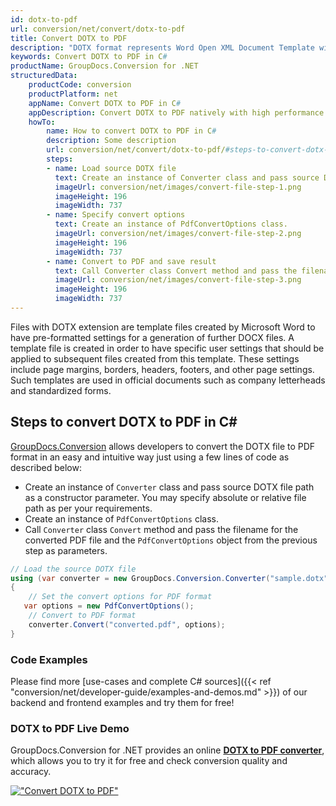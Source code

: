 ```yaml
---
id: dotx-to-pdf
url: conversion/net/convert/dotx-to-pdf
title: Convert DOTX to PDF
description: "DOTX format represents Word Open XML Document Template with .dotx extension. Learn how to convert DOTX to PDF file programmatically in C# language using GroupDocs.Conversion for .NET library."
keywords: Convert DOTX to PDF in C#
productName: GroupDocs.Conversion for .NET
structuredData:
    productCode: conversion
    productPlatform: net
    appName: Convert DOTX to PDF in C#
    appDescription: Convert DOTX to PDF natively with high performance using C# language and server side GroupDocs.Conversion for .NET APIs, without the use of any software like Microsoft or Open Office.
    howTo:
        name: How to convert DOTX to PDF in C# 
        description: Some description
        url: conversion/net/convert/dotx-to-pdf/#steps-to-convert-dotx-to-pdf-in-c
        steps:
        - name: Load source DOTX file 
          text: Create an instance of Converter class and pass source DOTX file path as a constructor parameter. You may specify absolute or relative file path as per your requirements. 
          imageUrl: conversion/net/images/convert-file-step-1.png
          imageHeight: 196
          imageWidth: 737
        - name: Specify convert options 
          text: Create an instance of PdfConvertOptions class.
          imageUrl: conversion/net/images/convert-file-step-2.png
          imageHeight: 196
          imageWidth: 737
        - name: Convert to PDF and save result 
          text: Call Converter class Convert method and pass the filename for the converted HTML file and the PdfConvertOptions object from the previous step as parameters.
          imageUrl: conversion/net/images/convert-file-step-3.png
          imageHeight: 196
          imageWidth: 737
---
```


Files with DOTX extension are template files created by Microsoft Word to have pre-formatted settings for a generation of further DOCX files. A template file is created in order to have specific user settings that should be applied to subsequent files created from this template. These settings include page margins, borders, headers, footers, and other page settings. Such templates are used in official documents such as company letterheads and standardized forms.

## Steps to convert DOTX to PDF in C#

[GroupDocs.Conversion](https://products.groupdocs.com/conversion/net) allows developers to convert the DOTX file to PDF format in an easy and intuitive way just using a few lines of code as described below:

* Create an instance of `Converter` class and pass source DOTX file path as a constructor parameter. You may specify absolute or relative file path as per your requirements. 
* Create an instance of `PdfConvertOptions` class.
* Call `Converter` class `Convert` method and pass the filename for the converted PDF file and the `PdfConvertOptions` object from the previous step as parameters.

```csharp
// Load the source DOTX file
using (var converter = new GroupDocs.Conversion.Converter("sample.dotx"))
{
    // Set the convert options for PDF format
   var options = new PdfConvertOptions();
    // Convert to PDF format
    converter.Convert("converted.pdf", options);
}
```

### Code Examples

Please find more [use-cases and complete C# sources]({{< ref "conversion/net/developer-guide/examples-and-demos.md" >}}) of our backend and frontend examples and try them for free!

### DOTX to PDF Live Demo

GroupDocs.Conversion for .NET provides an online [**DOTX to PDF converter**](https://products.groupdocs.app/conversion/dotx-to-pdf), which allows you to try it for free and check conversion quality and accuracy.

[!["Convert DOTX to PDF"](conversion/net/images/convert-to-pdf/convert-dotx-to-pdf.png)](https://products.groupdocs.app/conversion/dotx-to-pdf)